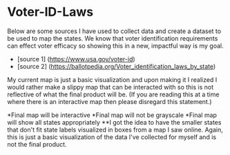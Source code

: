 # Voter-ID-Laws

Below are some sources I have used to collect data and create a dataset to be used to map the states. We know that 
voter identification requirements can effect voter efficacy so showing this in a new, impactful way is my goal.

* [source 1] (https://www.usa.gov/voter-id)
* [source 2] (https://ballotpedia.org/Voter_identification_laws_by_state)

My current map is just a basic visualization and upon making it I realized I would rather make a slippy map that can be interacted with so this is not reflective of what the final product will be. (If you are reading this at a time where there is an interactive map then please disregard this statement.)

*Final map will be interactive
*Final map will not be grayscale
*Final map will show all states appropriately
**I got the idea to have the smaller states that don't fit state labels visualized in boxes from a map I saw online. Again, this is just a basic visualization of the data I've collected for myself and is not the final product.
